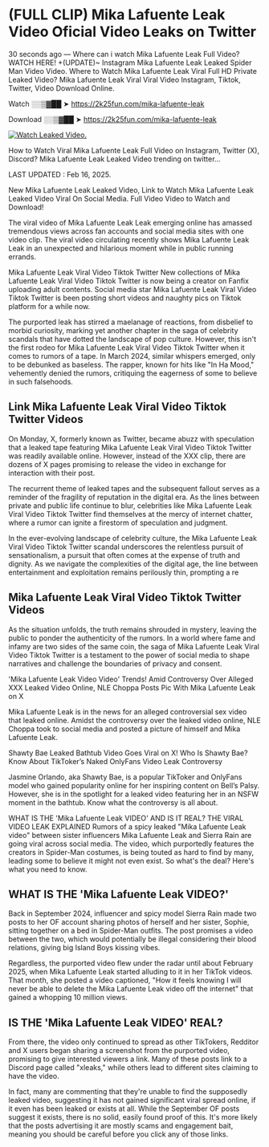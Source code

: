 # (FULL CLIP) Mika Lafuente Leak Video Oficial Video Leaks on Twitter

30 seconds ago — Where can i watch Mika Lafuente Leak Full Video? WATCH HERE! +(UPDATE)~ Instagram Mika Lafuente Leak Leaked Spider Man Video Video. Where to Watch Mika Lafuente Leak Viral Full HD Private Leaked Video? Mika Lafuente Leak Viral Viral Video Instagram, Tiktok, Twitter, Video Download Online.

Watch ░░▒▓██ ➤ https://2k25fun.com/mika-lafuente-leak

Download ░░▒▓██ ➤ https://2k25fun.com/mika-lafuente-leak

[![Watch Leaked Video.](https://miro.medium.com/v2/resize:fit:828/format:webp/1*cilzJN44JGOrTw9NJCrNHA.gif "Watch Leaked Video")](https://2k25fun.com/mika-lafuente-leak)

How to Watch Viral Mika Lafuente Leak Full Video on Instagram, Twitter (X), Discord? Mika Lafuente Leak Leaked Video trending on twitter...

LAST UPDATED : Feb 16, 2025.

New Mika Lafuente Leak Leaked Video, Link to Watch Mika Lafuente Leak Leaked Video Viral On Social Media. Full Video Video to Watch and Download!

The viral video of Mika Lafuente Leak Leak emerging online has amassed tremendous views across fan accounts and social media sites with one video clip. The viral video circulating recently shows Mika Lafuente Leak Leak in an unexpected and hilarious moment while in public running errands.

Mika Lafuente Leak Viral Video Tiktok Twitter New collections of Mika Lafuente Leak Viral Video Tiktok Twitter is now being a creator on Fanfix uploading adult contents. Social media star Mika Lafuente Leak Viral Video Tiktok Twitter is been posting short videos and naughty pics on Tiktok platform for a while now.

The purported leak has stirred a maelanage of reactions, from disbelief to morbid curiosity, marking yet another chapter in the saga of celebrity scandals that have dotted the landscape of pop culture. However, this isn't the first rodeo for Mika Lafuente Leak Viral Video Tiktok Twitter when it comes to rumors of a tape. In March 2024, similar whispers emerged, only to be debunked as baseless. The rapper, known for hits like "In Ha Mood," vehemently denied the rumors, critiquing the eagerness of some to believe in such falsehoods.

## Link Mika Lafuente Leak Viral Video Tiktok Twitter Videos

On Monday, X, formerly known as Twitter, became abuzz with speculation that a leaked tape featuring Mika Lafuente Leak Viral Video Tiktok Twitter was readily available online. However, instead of the XXX clip, there are dozens of X pages promising to release the video in exchange for interaction with their post.

The recurrent theme of leaked tapes and the subsequent fallout serves as a reminder of the fragility of reputation in the digital era. As the lines between private and public life continue to blur, celebrities like Mika Lafuente Leak Viral Video Tiktok Twitter find themselves at the mercy of internet chatter, where a rumor can ignite a firestorm of speculation and judgment.

In the ever-evolving landscape of celebrity culture, the Mika Lafuente Leak Viral Video Tiktok Twitter scandal underscores the relentless pursuit of sensationalism, a pursuit that often comes at the expense of truth and dignity. As we navigate the complexities of the digital age, the line between entertainment and exploitation remains perilously thin, prompting a re

##  Mika Lafuente Leak Viral Video Tiktok Twitter Videos

As the situation unfolds, the truth remains shrouded in mystery, leaving the public to ponder the authenticity of the rumors. In a world where fame and infamy are two sides of the same coin, the saga of Mika Lafuente Leak Viral Video Tiktok Twitter is a testament to the power of social media to shape narratives and challenge the boundaries of privacy and consent.

'Mika Lafuente Leak Video Video' Trends! Amid Controversy Over Alleged XXX Leaked Video Online, NLE Choppa Posts Pic With Mika Lafuente Leak on X

Mika Lafuente Leak is in the news for an alleged controversial sex video that leaked online. Amidst the controversy over the leaked video online, NLE Choppa took to social media and posted a picture of himself and Mika Lafuente Leak.

Shawty Bae Leaked Bathtub Video Goes Viral on X! Who Is Shawty Bae? Know About TikToker’s Naked OnlyFans Video Leak Controversy

Jasmine Orlando, aka Shawty Bae, is a popular TikToker and OnlyFans model who gained popularity online for her inspiring content on Bell’s Palsy. However, she is in the spotlight for a leaked video featuring her in an NSFW moment in the bathtub. Know what the controversy is all about.

WHAT IS THE 'Mika Lafuente Leak VIDEO' AND IS IT REAL? THE VIRAL VIDEO LEAK EXPLAINED Rumors of a spicy leaked "Mika Lafuente Leak video" between sister influencers Mika Lafuente Leak and Sierra Rain are going viral across social media. The video, which purportedly features the creators in Spider-Man costumes, is being touted as hard to find by many, leading some to believe it might not even exist. So what's the deal? Here's what you need to know.

## WHAT IS THE 'Mika Lafuente Leak VIDEO?'

Back in September 2024, influencer and spicy model Sierra Rain made two posts to her OF account sharing photos of herself and her sister, Sophie, sitting together on a bed in Spider-Man outfits. The post promises a video between the two, which would potentially be illegal considering their blood relations, giving big Island Boys kissing vibes.

Regardless, the purported video flew under the radar until about February 2025, when Mika Lafuente Leak started alluding to it in her TikTok videos. That month, she posted a video captioned, "How it feels knowing I will never be able to delete the Mika Lafuente Leak video off the internet" that gained a whopping 10 million views.

## IS THE 'Mika Lafuente Leak VIDEO' REAL?

From there, the video only continued to spread as other TikTokers, Redditor and X users began sharing a screenshot from the purported video, promising to give interested viewers a link. Many of these posts link to a Discord page called "xleaks," while others lead to different sites claiming to have the video.

In fact, many are commenting that they're unable to find the supposedly leaked video, suggesting it has not gained significant viral spread online, if it even has been leaked or exists at all. While the September OF posts suggest it exists, there is no solid, easily found proof of this. It's more likely that the posts advertising it are mostly scams and engagement bait, meaning you should be careful before you click any of those links.